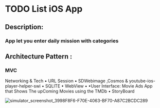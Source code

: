 # TODO List iOS App

## Description:

### App let you enter daily mission with categories
 
## Architecture Pattern :

### MVC
Networking & Tech
•
URL Session
•
SDWebimage ,Cosmos & youtube-ios-player-helper-swi 
•
SQLITE
•
WebView
•
•User Interface:
Movie Ads App that Shows The upComing Movies using the TMDb
•
StoryBoard

![simulator_screenshot_3998F8F6-F70E-4063-BF70-A87C2BCDC289](https://user-images.githubusercontent.com/97084704/210794437-48e873ec-2901-498c-8d41-bdda68506a7a.png)
